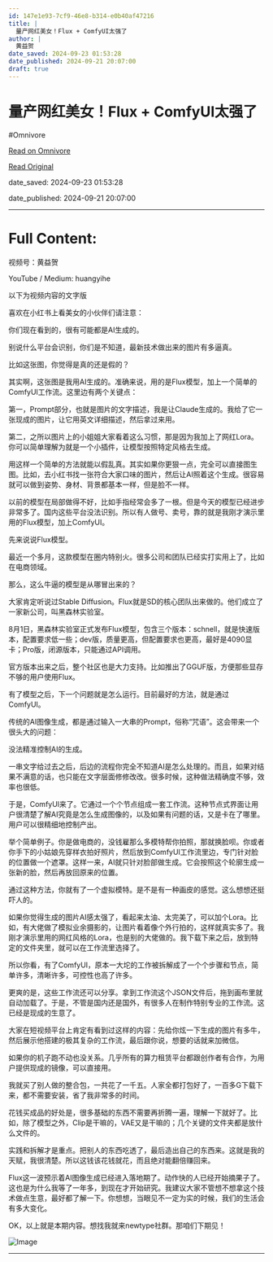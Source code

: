 ```yaml
---
id: 147e1e93-7cf9-46e8-b314-e0b40af47216
title: |
  量产网红美女！Flux + ComfyUI太强了
author: |
  黄益贺
date_saved: 2024-09-23 01:53:28
date_published: 2024-09-21 20:07:00
draft: true
---
```


# 量产网红美女！Flux + ComfyUI太强了
#Omnivore

[Read on Omnivore](https://omnivore.app/me/https-mp-weixin-qq-com-s-souh-g-ob-0-rq-uuz-gz-1-g-n-tai-q-1921d710b83)

[Read Original](https://mp.weixin.qq.com/s/souhGOb0RQUuzGZ1gNTaiQ)

date_saved: 2024-09-23 01:53:28

date_published: 2024-09-21 20:07:00

--- 

# Full Content: 

视频号：黄益贺

YouTube / Medium: huangyihe

以下为视频内容的文字版

  
喜欢在小红书上看美女的小伙伴们请注意：

你们现在看到的，很有可能都是AI生成的。

别说什么平台会识别，你们是不知道，最新技术做出来的图片有多逼真。

比如这张图，你觉得是真的还是假的？

其实啊，这张图是我用AI生成的。准确来说，用的是Flux模型，加上一个简单的ComfyUI工作流。这里边有两个关键点：

第一，Prompt部分，也就是图片的文字描述，我是让Claude生成的。我给了它一张现成的图片，让它用英文详细描述，然后拿过来用。

第二，之所以图片上的小姐姐大家看着这么习惯，那是因为我加上了网红Lora。你可以简单理解为就是一个小插件，让模型按照特定风格去生成。

用这样一个简单的方法就能以假乱真。其实如果你更狠一点，完全可以直接图生图。比如，去小红书找一张符合大家口味的图片，然后让AI照着这个生成。很容易就可以做到姿势、身材、背景都基本一样，但是脸不一样。

以前的模型在局部做得不好，比如手指经常会多了一根。但是今天的模型已经进步非常多了。国内这些平台没法识别。所以有人做号、卖号，靠的就是我刚才演示里用的Flux模型，加上ComfyUI。

先来说说Flux模型。

最近一个多月，这款模型在圈内特别火。很多公司和团队已经实打实用上了，比如在电商领域。

那么，这么牛逼的模型是从哪冒出来的？

大家肯定听说过Stable Diffusion。Flux就是SD的核心团队出来做的。他们成立了一家新公司，叫黑森林实验室。

8月1日，黑森林实验室正式发布Flux模型，包含三个版本：schnell，就是快速版本，配置要求低一些；dev版，质量更高，但配置要求也更高，最好是4090显卡；Pro版，闭源版本，只能通过API调用。

官方版本出来之后，整个社区也是大力支持。比如推出了GGUF版，方便那些显存不够的用户使用Flux。

有了模型之后，下一个问题就是怎么运行。目前最好的方法，就是通过ComfyUI。

传统的AI图像生成，都是通过输入一大串的Prompt，俗称“咒语”。这会带来一个很头大的问题：

没法精准控制AI的生成。

一串文字给过去之后，后边的流程你完全不知道AI是怎么处理的。而且，如果对结果不满意的话，也只能在文字层面修修改改。很多时候，这种做法精确度不够，效率也很低。

于是，ComfyUI来了。它通过一个个节点组成一套工作流。这种节点式界面让用户很清楚了解AI究竟是怎么生成图像的，以及如果有问题的话，又是卡在了哪里。用户可以很精细地控制产出。

举个简单例子。你是做电商的，没钱雇那么多模特帮你拍照，那就换脸呗。你或者你手下的小姑娘先穿样衣拍好照片，然后放到ComfyUI工作流里边，专门针对脸的位置做一个遮罩。这样一来，AI就只针对脸部做生成。它会按照这个轮廓生成一张新的脸，然后再放回原来的位置。

通过这种方法，你就有了一个虚拟模特。是不是有一种画皮的感觉。这么想想还挺吓人的。

如果你觉得生成的图片AI感太强了，看起来太油、太完美了，可以加个Lora。比如，有大佬做了模拟业余摄影的，让图片看着像个外行拍的，这样就真实多了。我刚才演示里用的网红风格的Lora，也是别的大佬做的。我下载下来之后，放到特定的文件夹里，就可以在工作流里选择了。

所以你看，有了ComfyUI，原本一大坨的工作被拆解成了一个个步骤和节点，简单许多，清晰许多，可控性也高了许多。

更爽的是，这些工作流还可以分享。拿到工作流这个JSON文件后，拖到画布里就自动加载了。于是，不管是国内还是国外，有很多人在制作特别专业的工作流。这已经是现成的生意了。

大家在短视频平台上肯定有看到过这样的内容：先给你炫一下生成的图片有多牛，然后展示他搭建的极其复杂的工作流，最后跟你说，想要的话就来加微信。

如果你的机子跑不动也没关系。几乎所有的算力租赁平台都跟创作者有合作，为用户提供现成的镜像，可以直接用。

我就买了别人做的整合包，一共花了一千五。人家全都打包好了，一百多G下载下来，都不需要安装，省了我非常多的时间。

花钱买成品的好处是，很多基础的东西不需要再折腾一遍，理解一下就好了。比如，除了模型之外，Clip是干嘛的，VAE又是干嘛的；几个关键的文件夹都是放什么文件的。

实践和拆解才是重点。把别人的东西吃透了，最后造出自己的东西来。这就是我的天赋，我很清楚。所以这钱该花钱就花，而且绝对能翻倍赚回来。

Flux这一波预示着AI图像生成已经进入落地期了。动作快的人已经开始摘果子了。这也是为什么我等了一年多，到现在才开始研究。我建议大家不管想不想拿这个技术做点生意，最好都了解一下。你想想，当眼见不一定为实的时候，我们的生活会有多大变化。

OK，以上就是本期内容。想找我就来newtype社群。那咱们下期见！

![Image](https://proxy-prod.omnivore-image-cache.app/0x0,sfGzwyWsVFj4agA6Qz0l_gguZ1xNswDbvTCXu4jgZkHU/https://mmbiz.qpic.cn/sz_mmbiz_jpg/sNQ72bAyJmuVOYMuketUEz6cibicr9cmTUiccPwPxIU15jQ3hU89BhC6dxDHyKykblcR4rGXpAVJEhPsXrl24t9jw/640?wx_fmt=jpeg&from=appmsg)

---

